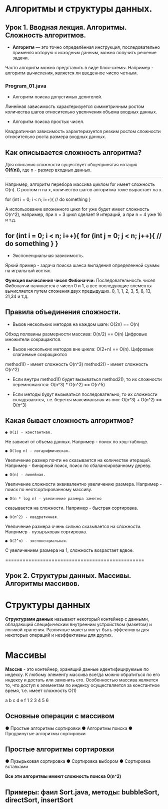 # Алгоритмы и структуры данных.

## Урок 1. Вводная лекция. Алгоритмы. Сложность алгоритмов.


* __Алгоритм__  — это точно определённая инструкция,
последовательно применяя которую к исходным данным, можно получить решение задачи.

Часто алгоритм можно представить в виде блок-схемы.
Например - алгоритм вычисления, является ли введенное
число четным.

### Program_01.java 
* Алгоритм поиска допустимых делителей.

Линейная зависимость характеризуется симметричным
ростом количества шагов относительно увеличения
объема входных данных.

* Алгоритм поиска простых чисел.

Квадратичная зависимость характеризуется резким ростом
сложности относительно роста размера входных данных.

## Как описывается сложность алгоритма?

Для описания сложности существует общепринятая нотация  
        __О(f(n)),__ 
где n - размер входных данных.

---------------------------------------------------------------
Например, алгоритм перебора массива циклом for
имеет сложность O(n). С ростом n на x, количество
шагов алгоритма тоже вырастает на x.

for (int i = 0; i < n; i++){
    // do something
}

А использование вложенного цикл for уже будет
имеет сложность O(n^2), например, при n = 3 цикл
сделает 9 итераций, а при n = 4 уже 16 и т.д.


for (int i = 0; i < n; i++){
    for (int j = 0; j < n; j++){
        // do something
    }
}
---------------------------------------------------------------
* Экспоненциальная зависимость.

Яркий пример - задача поиска шанса выпадения определенной суммы на игральный костях.

__Функция вычисления чисел Фибоначчи:__
Последовательность чисел Фибоначчи начинается с чисел 0 и 1, а все последующие элементы
вычисляется путем сложения двух предыдущих. 0, 1, 1, 2, 3, 5, 8, 13, 21,34 и т.д.


## Правила объединения сложности.

* Вызов нескольких методов на каждом шаге: 
        O(2n) == O(n)

Обход половины размерности массива:
        O(n/2) == O(n)
Цифровые множители сокращаются.

* Вызов нескольких методов вне цикла:
        O(2+n) == O(n). 
Цифровые слагаемые сокращаются

method1() - имеет сложность O(n^3)
method2() - имеет сложность O(n^2)

 - Если внутри method1() будет вызываться method2(),
то их сложности перемножаются:
        O(n^3) * O(n^2) == O(n^5)

 - Если методы будут вызываться последовательно, то
их сложности складываются, т.е. берется максимальная из них:
        O(n^3) + O(n^2) == O(n^3)

## Какая бывает сложность алгоритмов?

    ● O(1) - константная. 
Не зависит от объема данных.
Например - поиск по хэш-таблице.

    ● O(log n) - логарифмическая. 
Увеличение размер почти не сказывается на количестве итераций.
Например - бинарный поиск, поиск по
сбалансированному дереву.

    ● O(n) - линейная. 
Увеличение сложности эквивалентно увеличению размера. 
Например - поиск по неотсортированному массиву.

    ● O(n * log n) - увеличение размера заметно 
сказывается на сложности. 
Например - быстрая сортировка.

    ● O(n^2) - квадратичная. 
Увеличение размера очень сильно сказывается на сложности. Например - пузырьковая сортировка.

    ● O(2^n) - экспоненциальная. 
С увеличением размера на 1, сложность возрастает вдвое.

================================================

## Урок 2. Структуры данных. Массивы. Алгоритмы массивов.

# Структуры данных

__Структурами данных__ называют некоторый контейнер с данными, обладающий специфическим внутренним устройством (макетом) и логикой хранения. Различные макеты могут быть эффективны для некоторых операций и неэффективны для других.

# Массивы

__Массив__ - это контейнер, хранящий данные идентифицируемые по индексу.
К любому элементу массива всегда можно обратиться по его индексу и достать или заменить его.
Особенностью массива является то, что доступ к элементам по индексу осуществляется за константное время, 
т.е. имеет сложность O(1)

a b c d e f
1 2 3 4 5 6

## Основные операции с массивом

● Простые алгоритмы сортировки 
● Алгоритмы поиска
● Продвинутые алгоритмы сортировки 

## Простые алгоритмы сортировки

● Пузырьковая сортировка
● Сортировка выбором
● Сортировка вставками

__Все эти алгоритмы имеют сложность поиска O(n^2)__

Примеры: фаил Sort.java, методы: bubbleSort, directSort, insertSort
-------------------------------------------------

